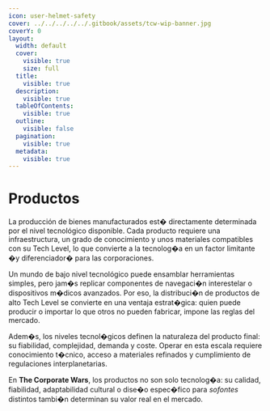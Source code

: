 ```yaml
---
icon: user-helmet-safety
cover: ../../../../../.gitbook/assets/tcw-wip-banner.jpg
coverY: 0
layout:
  width: default
  cover:
    visible: true
    size: full
  title:
    visible: true
  description:
    visible: true
  tableOfContents:
    visible: true
  outline:
    visible: false
  pagination:
    visible: true
  metadata:
    visible: true
---
```


# Productos

La producción de bienes manufacturados est� directamente determinada por el nivel tecnológico disponible. Cada producto requiere una infraestructura, un grado de conocimiento y unos materiales compatibles con su Tech Level, lo que convierte a la tecnolog�a en un factor limitante �y diferenciador� para las corporaciones.

Un mundo de bajo nivel tecnológico puede ensamblar herramientas simples, pero jam�s replicar componentes de navegaci�n interestelar o dispositivos m�dicos avanzados. Por eso, la distribuci�n de productos de alto Tech Level se convierte en una ventaja estrat�gica: quien puede producir o importar lo que otros no pueden fabricar, impone las reglas del mercado.

Adem�s, los niveles tecnol�gicos definen la naturaleza del producto final: su fiabilidad, complejidad, demanda y coste. Operar en esta escala requiere conocimiento t�cnico, acceso a materiales refinados y cumplimiento de regulaciones interplanetarias.

En **The Corporate Wars**, los productos no son solo tecnolog�a: su calidad, fiabilidad, adaptabilidad cultural o dise�o espec�fico para _sofontes_ distintos tambi�n determinan su valor real en el mercado.
